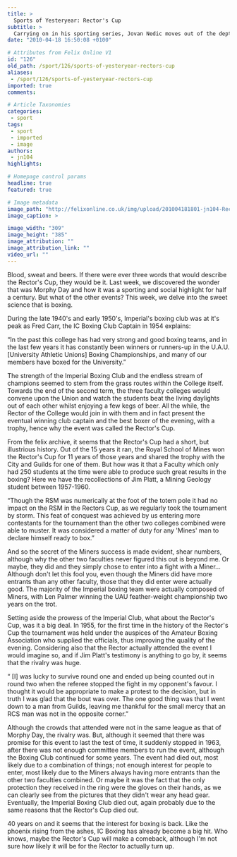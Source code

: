 ```yaml
---
title: >
  Sports of Yesteryear: Rector's Cup
subtitle: >
  Carrying on in his sporting series, Jovan Nedic moves out of the depths of the Thames and into the ring
date: "2010-04-18 16:50:08 +0100"

# Attributes from Felix Online V1
id: "126"
old_path: /sport/126/sports-of-yesteryear-rectors-cup
aliases:
 - /sport/126/sports-of-yesteryear-rectors-cup
imported: true
comments:

# Article Taxonomies
categories:
 - sport
tags:
 - sport
 - imported
 - image
authors:
 - jn104
highlights:

# Homepage control params
headline: true
featured: true

# Image metadata
image_path: "http://felixonline.co.uk/img/upload/201004181801-jn104-RectorsC.jpg"
image_caption: >

image_width: "309"
image_height: "385"
image_attribution: ""
image_attribution_link: ""
video_url: ""
---
```


Blood, sweat and beers. If there were ever three words that would describe the Rector's Cup, they would be it. Last week, we discovered the wonder that was Morphy Day and how it was a sporting and social highlight for half a century. But what of the other events? This week, we delve into the sweet science that is boxing.

 During the late 1940's and early 1950's, Imperial's boxing club was at it's peak as Fred Carr, the IC Boxing Club Captain in 1954 explains:

 “In the past this college has had very strong and good boxing teams, and in the last few years it has constantly been winners or runners-up in the U.A.U. [University Athletic Unions] Boxing Championships, and many of our members have boxed for the University.”

 The strength of the Imperial Boxing Club and the endless stream of champions seemed to stem from the grass routes within the College itself. Towards the end of the second term, the three faculty colleges would convene upon the Union and watch the students beat the living daylights out of each other whilst enjoying a few kegs of beer. All the while, the Rector of the College would join in with them and in fact present the eventual winning club captain and the best boxer of the evening, with a trophy, hence why the event was called the Rector's Cup.

 From the felix archive, it seems that the Rector's Cup had a short, but illustrious history. Out of the 15 years it ran, the Royal School of Mines won the Rector's Cup for 11 years of those years and shared the trophy with the City and Guilds for one of them. But how was it that a Faculty which only had 250 students at the time were able to produce such great results in the boxing? Here we have the recollections of Jim Platt, a Mining Geology student between 1957-1960.

 “Though the RSM was numerically at the foot of the totem pole it had no impact on the RSM in the Rectors Cup, as we regularly took the tournament by storm. This feat of conquest was achieved by us entering more contestants for the tournament than the other two colleges combined were able to muster. It was considered a matter of duty for any 'Mines' man to declare himself ready to box.”

 And so the secret of the Miners success is made evident, shear numbers, although why the other two faculties never figured this out is beyond me. Or maybe, they did and they simply chose to enter into a fight with a Miner... Although don't let this fool you, even though the Miners did have more entrants than any other faculty, those that they did enter were actually good. The majority of the Imperial boxing team were actually composed of Miners, with Len Palmer winning the UAU feather-weight championship two years on the trot.

 Setting aside the prowess of the Imperial Club, what about the Rector's Cup, was it a big deal. In 1955, for the first time in the history of the Rector's Cup the tournament was held under the auspices of the Amateur Boxing Association who supplied the officials, thus improving the quality of the evening. Considering also that the Rector actually attended the event I would imagine so, and if Jim Platt's testimony is anything to go by, it seems that the rivalry was huge.

 “ [I] was lucky to survive round one and ended up being counted out in round two when the referee stopped the fight in my opponent's favour. I thought it would be appropriate to make a protest to the decision, but in truth I was glad that the bout was over. The one good thing was that I went down to a man from Guilds, leaving me thankful for the small mercy that an RCS man was not in the opposite corner.”

 Although the crowds that attended were not in the same league as that of Morphy Day, the rivalry was. But, although it seemed that there was promise for this event to last the test of time, it suddenly stopped in 1963, after there was not enough committee members to run the event, although the Boxing Club continued for some years. The event had died out, most likely due to a combination of things; not enough interest for people to enter, most likely due to the Miners always having more entrants than the other two faculties combined. Or maybe it was the fact that the only protection they received in the ring were the gloves on their hands, as we can clearly see from the pictures that they didn't wear any head gear. Eventually, the Imperial Boxing Club died out, again probably due to the same reasons that the Rector's Cup died out.

 40 years on and it seems that the interest for boxing is back. Like the phoenix rising from the ashes, IC Boxing has already become a big hit. Who knows, maybe the Rector's Cup will make a comeback, although I'm not sure how likely it will be for the Rector to actually turn up.
